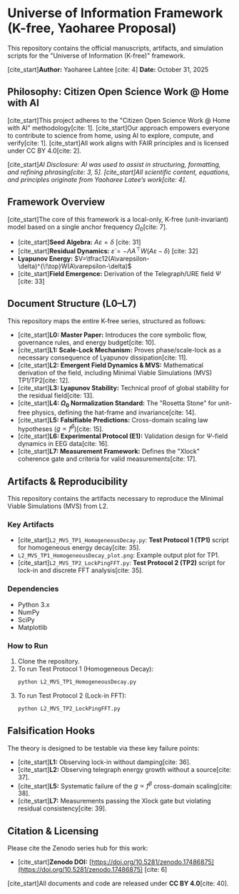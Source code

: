 # Universe of Information Framework (K-free, Yaoharee Proposal)

This repository contains the official manuscripts, artifacts, and simulation scripts for the "Universe of Information (K-free)" framework.

[cite_start]**Author:** Yaoharee Lahtee [cite: 4]
**Date:** October 31, 2025

## Philosophy: Citizen Open Science Work @ Home with AI
[cite_start]This project adheres to the "Citizen Open Science Work @ Home with AI" methodology[cite: 1]. [cite_start]Our approach empowers everyone to contribute to science from home, using AI to explore, compute, and verify[cite: 1]. [cite_start]All work aligns with FAIR principles and is licensed under CC BY 4.0[cite: 2].

[cite_start]*AI Disclosure: AI was used to assist in structuring, formatting, and refining phrasing[cite: 3, 5]. [cite_start]All scientific content, equations, and principles originate from Yaoharee Latee’s work[cite: 4].*

## Framework Overview

[cite_start]The core of this framework is a local-only, K-free (unit-invariant) model based on a single anchor frequency $\Omega_0$[cite: 7].

* [cite_start]**Seed Algebra:** $A\varepsilon=\delta$ [cite: 31]
* [cite_start]**Residual Dynamics:** $\dot{\varepsilon}=-\Lambda A^{\!\top}W(A\varepsilon-\delta)$ [cite: 32]
* **Lyapunov Energy:** $V=\tfrac12(A\varepsilon-\delta)^{\!\top}W(A\varepsilon-\delta)$
* [cite_start]**Field Emergence:** Derivation of the Telegraph/URE field $\Psi$ [cite: 33]

## Document Structure (L0–L7)

This repository maps the entire K-free series, structured as follows:

* [cite_start]**L0: Master Paper:** Introduces the core symbolic flow, governance rules, and energy budget[cite: 10].
* [cite_start]**L1: Scale-Lock Mechanism:** Proves phase/scale-lock as a necessary consequence of Lyapunov dissipation[cite: 11].
* [cite_start]**L2: Emergent Field Dynamics & MVS:** Mathematical derivation of the field, including Minimal Viable Simulations (MVS) TP1/TP2[cite: 12].
* [cite_start]**L3: Lyapunov Stability:** Technical proof of global stability for the residual field[cite: 13].
* [cite_start]**L4: $\Omega_0$ Normalization Standard:** The "Rosetta Stone" for unit-free physics, defining the hat-frame and invariance[cite: 14].
* [cite_start]**L5: Falsifiable Predictions:** Cross-domain scaling law hypotheses ($g \propto f^{\beta}$)[cite: 15].
* [cite_start]**L6: Experimental Protocol (E1):** Validation design for $\Psi$-field dynamics in EEG data[cite: 16].
* [cite_start]**L7: Measurement Framework:** Defines the "Xlock" coherence gate and criteria for valid measurements[cite: 17].

## Artifacts & Reproducibility

This repository contains the artifacts necessary to reproduce the Minimal Viable Simulations (MVS) from L2.

### Key Artifacts
* [cite_start]`L2_MVS_TP1_HomogeneousDecay.py`: **Test Protocol 1 (TP1)** script for homogeneous energy decay[cite: 35].
* `L2_MVS_TP1_HomogeneousDecay_plot.png`: Example output plot for TP1.
* [cite_start]`L2_MVS_TP2_LockPingFFT.py`: **Test Protocol 2 (TP2)** script for lock-in and discrete FFT analysis[cite: 35].

### Dependencies
* Python 3.x
* NumPy
* SciPy
* Matplotlib

### How to Run
1.  Clone the repository.
2.  To run Test Protocol 1 (Homogeneous Decay):
    ```bash
    python L2_MVS_TP1_HomogeneousDecay.py
    ```
3.  To run Test Protocol 2 (Lock-in FFT):
    ```bash
    python L2_MVS_TP2_LockPingFFT.py
    ```

## Falsification Hooks
The theory is designed to be testable via these key failure points:
* [cite_start]**L1:** Observing lock-in without damping[cite: 36].
* [cite_start]**L2:** Observing telegraph energy growth without a source[cite: 37].
* [cite_start]**L5:** Systematic failure of the $g\propto f^\beta$ cross-domain scaling[cite: 38].
* [cite_start]**L7:** Measurements passing the Xlock gate but violating residual consistency[cite: 39].

## Citation & Licensing
Please cite the Zenodo series hub for this work:
* [cite_start]**Zenodo DOI:** [https://doi.org/10.5281/zenodo.17486875](https://doi.org/10.5281/zenodo.17486875) [cite: 6]

[cite_start]All documents and code are released under **CC BY 4.0**[cite: 40].
